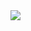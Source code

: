 <img src="https://img.shields.io/endpoint?url=https%3A%2F%2Fut-poc.resizeit.in%2Fut-coverage%2Ftest-repo" />
